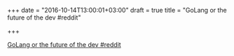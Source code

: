 +++
date = "2016-10-14T13:00:01+03:00"
draft = true
title = "GoLang or the future of the dev  #reddit"

+++

<p><a href="https://t.co/uu0Nz3Lu7v">GoLang or the future of the dev  #reddit</a></p>
